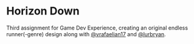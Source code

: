 # Horizon Down
Third assignment for Game Dev Experience, creating an original endless runner(-genre) design along with [@vrafaelian17](https://github.com/vrafaelian17) and [@lurbryan](https://github.com/lurbryan).
